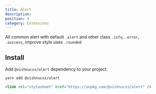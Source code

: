 ```yaml
---
title: Alert
description:
position: 4
category: Extensions
---
```


All common alert with default <code>.alert</code> and other class <code>.info</code>, <code>.error</code>, <code>.success</code>, improve style uses <code>.rounded</code>

## Install

Add `@vishnucss/alert` dependency to your project:

<code-group>
  <code-block label="YARN" active>

```bash
yarn add @vishnucss/alert
```

  </code-block>
  <code-block label="CDN">

```html
<link rel="stylesheet" href="https://unpkg.com/@vishnucss/alert" />
```

  </code-block>
</code-group>
